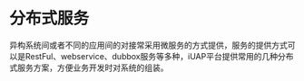 # 分布式服务

异构系统间或者不同的应用间的对接常采用微服务的方式提供，服务的提供方式可以是RestFul、webservice、dubbox服务等多种，iUAP平台提供常用的几种分布式服务方案，方便业务开发时对系统的组装。
